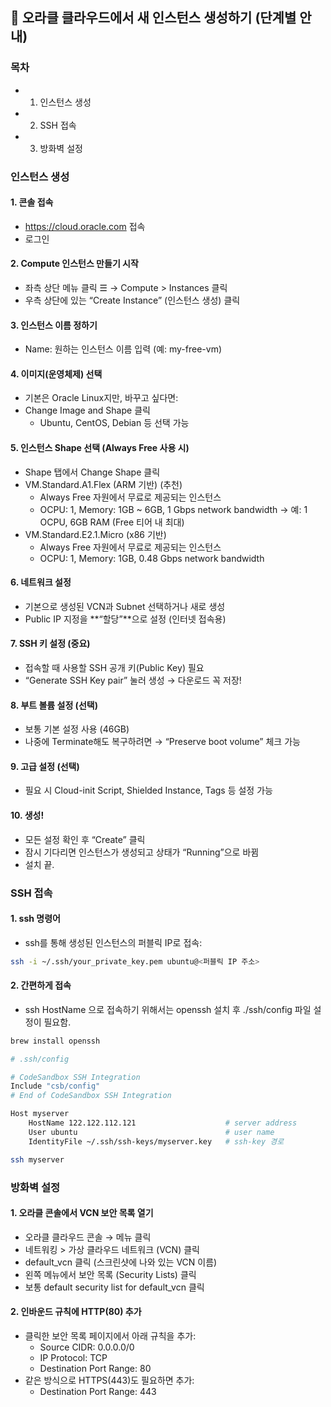 ## 🚀 오라클 클라우드에서 새 인스턴스 생성하기 (단계별 안내)

### 목차
- 1. 인스턴스 생성
- 2. SSH 접속
- 3. 방화벽 설정

### 인스턴스 생성
#### 1. 콘솔 접속
- https://cloud.oracle.com 접속
- 로그인

#### 2. Compute 인스턴스 만들기 시작
- 좌측 상단 메뉴 클릭 ☰ → Compute > Instances 클릭
- 우측 상단에 있는 “Create Instance” (인스턴스 생성) 클릭

#### 3. 인스턴스 이름 정하기
- Name: 원하는 인스턴스 이름 입력 (예: my-free-vm)

#### 4. 이미지(운영체제) 선택
- 기본은 Oracle Linux지만, 바꾸고 싶다면:
- Change Image and Shape 클릭
  - Ubuntu, CentOS, Debian 등 선택 가능

#### 5. 인스턴스 Shape 선택 (Always Free 사용 시)
- Shape 탭에서 Change Shape 클릭
- VM.Standard.A1.Flex (ARM 기반) (추천)
  - Always Free 자원에서 무료로 제공되는 인스턴스
  - OCPU: 1, Memory: 1GB ~ 6GB, 1 Gbps network bandwidth
→ 예: 1 OCPU, 6GB RAM (Free 티어 내 최대)
- VM.Standard.E2.1.Micro (x86 기반)
  - Always Free 자원에서 무료로 제공되는 인스턴스
  - OCPU: 1, Memory: 1GB, 0.48 Gbps network bandwidth

#### 6. 네트워크 설정
- 기본으로 생성된 VCN과 Subnet 선택하거나 새로 생성
- Public IP 지정을 **“할당”**으로 설정 (인터넷 접속용)

#### 7. SSH 키 설정 (중요)
- 접속할 때 사용할 SSH 공개 키(Public Key) 필요
- “Generate SSH Key pair” 눌러 생성 → 다운로드 꼭 저장!

#### 8. 부트 볼륨 설정 (선택)
- 보통 기본 설정 사용 (46GB)
- 나중에 Terminate해도 복구하려면 → “Preserve boot volume” 체크 가능

#### 9. 고급 설정 (선택)
- 필요 시 Cloud-init Script, Shielded Instance, Tags 등 설정 가능

#### 10. 생성!
- 모든 설정 확인 후 “Create” 클릭
- 잠시 기다리면 인스턴스가 생성되고 상태가 “Running”으로 바뀜
- 설치 끝.

### SSH 접속
#### 1. ssh 명령어
- ssh를 통해 생성된 인스턴스의 퍼블릭 IP로 접속:
```bash
ssh -i ~/.ssh/your_private_key.pem ubuntu@<퍼블릭 IP 주소>
```

#### 2. 간편하게 접속
- ssh HostName 으로 접속하기 위해서는 openssh 설치 후 ./ssh/config 파일 설정이 필요함.
```bash
brew install openssh
```
```sh
# .ssh/config

# CodeSandbox SSH Integration
Include "csb/config"
# End of CodeSandbox SSH Integration

Host myserver
    HostName 122.122.112.121                    # server address
    User ubuntu                                 # user name
    IdentityFile ~/.ssh/ssh-keys/myserver.key   # ssh-key 경로
```
```bash
ssh myserver
```


### 방화벽 설정 
#### 1. 오라클 콘솔에서 VCN 보안 목록 열기
- 오라클 클라우드 콘솔 → 메뉴 클릭
- 네트워킹 > 가상 클라우드 네트워크 (VCN) 클릭
- default_vcn 클릭 (스크린샷에 나와 있는 VCN 이름)
- 왼쪽 메뉴에서 보안 목록 (Security Lists) 클릭
- 보통 default security list for default_vcn 클릭

#### 2. 인바운드 규칙에 HTTP(80) 추가
- 클릭한 보안 목록 페이지에서 아래 규칙을 추가:
    - Source CIDR: 0.0.0.0/0
    - IP Protocol: TCP
    - Destination Port Range: 80
- 같은 방식으로 HTTPS(443)도 필요하면 추가:
    - Destination Port Range: 443
